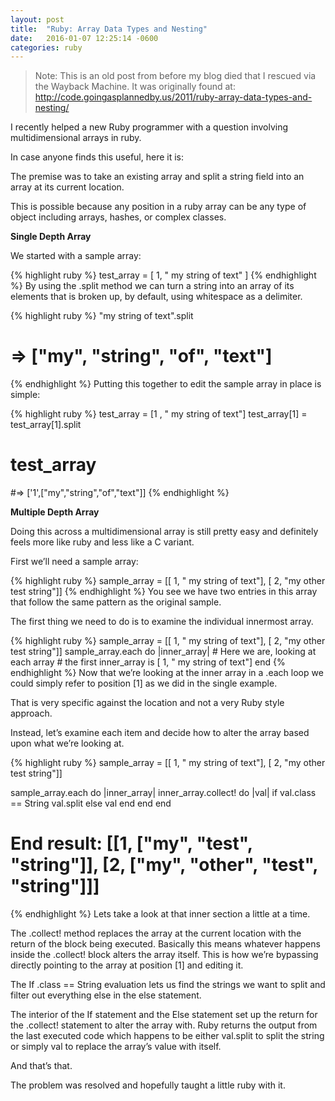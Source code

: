 ```yaml
---
layout: post
title:  "Ruby: Array Data Types and Nesting"
date:   2016-01-07 12:25:14 -0600
categories: ruby
---
```


> Note: This is an old post from before my blog died that I rescued via the Wayback Machine. It was originally found at: http://code.goingasplannedby.us/2011/ruby-array-data-types-and-nesting/

I recently helped a new Ruby programmer with a question involving multidimensional arrays in ruby.

In case anyone finds this useful, here it is:

The premise was to take an existing array and split a string field into an array at its current location.

This is possible because any position in a ruby array can be any type of object including arrays, hashes, or complex classes.

**Single Depth Array**

We started with a sample array:

{% highlight ruby %}
test_array = [ 1, " my string of text" ]
{% endhighlight %}
By using the .split method we can turn a string into an array of its elements that is broken up, by default, using whitespace as a delimiter.

{% highlight ruby %}
"my string of text".split
# => ["my", "string", "of", "text"]
{% endhighlight %}
Putting this together to edit the sample array in place is simple:

{% highlight ruby %}
test_array = [1 , " my string of text"]
test_array[1] = test_array[1].split

# test_array
#=> ['1',["my","string","of","text"]]
{% endhighlight %}

**Multiple Depth Array**

Doing this across a multidimensional array is still pretty easy and definitely feels more like ruby and less like a C variant.

First we’ll need a sample array:

{% highlight ruby %}
sample_array = [[ 1, " my string of text"], [ 2, "my other test string"]]
{% endhighlight %}
You see we have two entries in this array that follow the same pattern as the original sample.

The first thing we need to do is to examine the individual innermost array.

{% highlight ruby %}
sample_array = [[ 1, " my string of text"], [ 2, "my other test string"]]
sample_array.each do |inner_array|
    # Here we are, looking at each array
    # the first inner_array is [ 1, " my string of text"]
end
{% endhighlight %}
Now that we’re looking at the inner array in a .each loop we could simply refer to position [1] as we did in the single example.

That is very specific against the location and not a very Ruby style approach.

Instead, let’s examine each item and decide how to alter the array based upon what we’re looking at.

{% highlight ruby %}
sample_array = [[ 1, " my string of text"], [ 2, "my other test string"]]
 
sample_array.each do |inner_array|
    inner_array.collect! do |val|
        if val.class == String
            val.split
        else
            val
        end
    end
end
 
# End result: [[1, ["my", "test", "string"]], [2, ["my", "other", "test", "string"]]]
{% endhighlight %}
Lets take a look at that inner section a little at a time.

The .collect! method replaces the array at the current location with the return of the block being executed. Basically this means whatever happens inside the .collect! block alters the array itself. This is how we’re bypassing directly pointing to the array at position [1] and editing it.

The If .class == String evaluation lets us find the strings we want to split and filter out everything else in the else statement.

The interior of the If statement and the Else statement set up the return for the .collect! statement to alter the array with. Ruby returns the output from the last executed code which happens to be either val.split to split the string or simply val to replace the array’s value with itself.

And that’s that.

The problem was resolved and hopefully taught a little ruby with it.